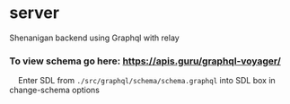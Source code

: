 # server
Shenanigan backend using Graphql with relay

### To view schema go here: https://apis.guru/graphql-voyager/

&nbsp;&nbsp;&nbsp;&nbsp;Enter SDL from `./src/graphql/schema/schema.graphql` into SDL box in change-schema options 
  

